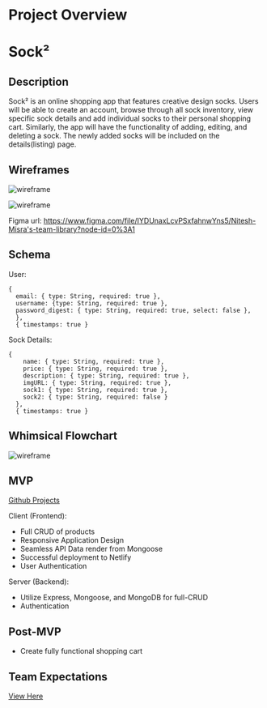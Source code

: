 # Project Overview

<h1>Sock²</h1>

## Description

Sock² is an online shopping app that features creative design socks. Users will be able to create an account, browse through all sock inventory, view specific sock details and add individual socks to their personal shopping cart. Similarly, the app will have the functionality of adding, editing, and deleting a sock. The newly added socks will be included on the details(listing) page.

## Wireframes

![wireframe](https://res.cloudinary.com/kacloud20/image/upload/v1640190453/project3/home_f5oljf.png)

![wireframe](https://res.cloudinary.com/kacloud20/image/upload/v1640202424/project3/allpages_jimois.png)

Figma url: https://www.figma.com/file/IYDUnaxLcvPSxfahnwYns5/Nitesh-Misra's-team-library?node-id=0%3A1

## Schema

User:

```
{
  email: { type: String, required: true },
  username: {type: String, required: true },
  password_digest: { type: String, required: true, select: false },
  },
  { timestamps: true }

```

Sock Details:

```
{
    name: { type: String, required: true },
    price: { type: String, required: true },
    description: { type: String, required: true },
    imgURL: { type: String, required: true },
    sock1: { type: String, required: true },
    sock2: { type: String, required: false }
  },
  { timestamps: true }

```

## Whimsical Flowchart

![wireframe](https://res.cloudinary.com/kacloud20/image/upload/v1640202336/project3/Sock_2_Flow_Chart_1_vfcrcz.png)

## MVP

[Github Projects](https://github.com/kiayaand20/sock2-app/projects/1)

Client (Frontend):

- Full CRUD of products
- Responsive Application Design
- Seamless API Data render from Mongoose
- Successful deployment to Netlify
- User Authentication

Server (Backend):

- Utilize Express, Mongoose, and MongoDB for full-CRUD
- Authentication

## Post-MVP

- Create fully functional shopping cart

## Team Expectations

[View Here](https://docs.google.com/document/d/1uSezrLJbMq6rBg5HqUDfRKD8WZkGkhpFG5cvd0mYxk0/edit)
